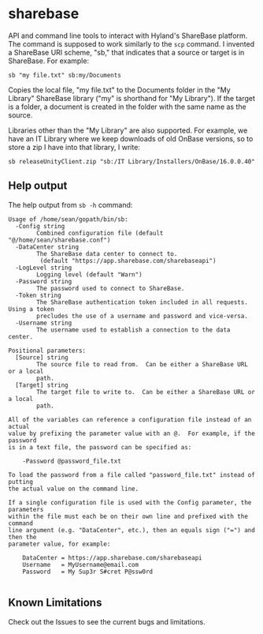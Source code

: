 # sharebase

API and command line tools to interact with Hyland's ShareBase platform.  The
command is supposed to work similarly to the `scp` command.  I invented a
ShareBase URI scheme, "sb," that indicates that a source or target is in
ShareBase.  For example:

```
sb "my file.txt" sb:my/Documents
```

Copies the local file, "my file.txt" to the Documents folder in the
"My Library" ShareBase library ("my" is shorthand for "My Library").
If the target is a folder, a document is created in the folder with the same
name as the source.

Libraries other than the "My Library" are also supported.  For example, we have
an IT Library where we keep downloads of old OnBase versions, so to store a zip
I have into that library, I write:

```
sb releaseUnityClient.zip "sb:/IT Library/Installers/OnBase/16.0.0.40"
```

## Help output

The help output from `sb -h` command:

```
Usage of /home/sean/gopath/bin/sb:
  -Config string
        Combined configuration file (default "@/home/sean/sharebase.conf")
  -DataCenter string
        The ShareBase data center to connect to.
         (default "https://app.sharebase.com/sharebaseapi")
  -LogLevel string
        Logging level (default "Warn")
  -Password string
        The password used to connect to ShareBase.
  -Token string
        The ShareBase authentication token included in all requests.  Using a token
        precludes the use of a username and password and vice-versa.
  -Username string
        The username used to establish a connection to the data center.

Positional parameters:
  [Source] string
        The source file to read from.  Can be either a ShareBase URL or a local
        path.
  [Target] string
        The target file to write to.  Can be either a ShareBase URL or a local
        path.

All of the variables can reference a configuration file instead of an actual
value by prefixing the parameter value with an @.  For example, if the password
is in a text file, the password can be specified as:

    -Password @password_file.txt

To load the password from a file called "password_file.txt" instead of putting
the actual value on the command line.

If a single configuration file is used with the Config parameter, the parameters
within the file must each be on their own line and prefixed with the command
line argument (e.g. "DataCenter", etc.), then an equals sign ("=") and then the
parameter value, for example:

    DataCenter = https://app.sharebase.com/sharebaseapi
    Username   = MyUsername@email.com
    Password   = My Sup3r S#cret P@ssw0rd


```

## Known Limitations

Check out the Issues to see the current bugs and limitations.
